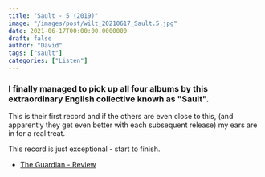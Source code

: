```yaml
---
title: "Sault - 5 (2019)"
image: "/images/post/wilt_20210617_Sault.5.jpg"
date: 2021-06-17T00:00:00.0000000
draft: false
author: "David"
tags: ["sault"]
categories: ["Listen"]
---
```

### I finally managed to pick up all four albums by this extraordinary English collective knowh as "Sault".

 This is their first record and if the others are even close to this, (and apparently they get even better with each subsequent release) my ears are in for a real treat.

 This record is just exceptional - start to finish.

-  [The Guardian - Review](https://www.theguardian.com/music/2019/dec/20/sault-5-7-review-forever-living-originals)